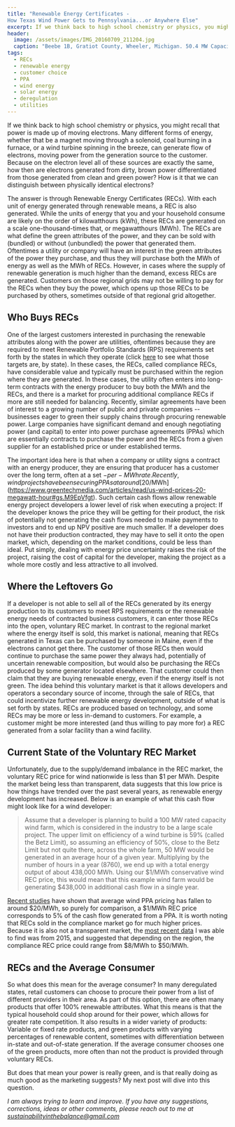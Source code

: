 ```yaml
---
title: "Renewable Energy Certificates - 
How Texas Wind Power Gets to Pennsylvania...or Anywhere Else"
excerpt: If we think back to high school chemistry or physics, you might recall that power is made up of moving electrons. Many different forms of energy, whether that be a magnet moving through a solenoid, coal burning in a furnace, or a wind turbine spinning in the breeze, can generate flow of electrons, moving power from the generation source to the customer. Because on the electron level all of these sources are exactly the same, how then are electrons generated from dirty, brown power differentiated from those generated from clean and green power?
header:
  image: /assets/images/IMG_20160709_211204.jpg
  caption: "Beebe 1B, Gratiot County, Wheeler, Michigan. 50.4 MW Capacity; 21 Turbines. Developed by Exelon. *A. Levy*"
tags: 
  - RECs
  - renewable energy
  - customer choice
  - PPA
  - wind energy
  - solar energy
  - deregulation
  - utilities
---
```


If we think back to high school chemistry or physics, you might recall that power is made up of moving electrons. Many different forms of energy, whether that be a magnet moving through a solenoid, coal burning in a furnace, or a wind turbine spinning in the breeze, can generate flow of electrons, moving power from the generation source to the customer. Because on the electron level all of these sources are exactly the same, how then are electrons generated from dirty, brown power differentiated from those generated from clean and green power? How is it that we can distinguish between physically identical electrons?

The answer is through Renewable Energy Certificates (RECs). With each unit of energy generated through renewable means, a REC is also generated. While the units of energy that you and your household consume are likely on the order of kilowatthours (kWh), these RECs are generated on a scale one-thousand-times that, or megawatthours (MWh). The RECs are what define the green attributes of the power, and they can be sold with (bundled) or without (unbundled) the power that generated them. Oftentimes a utility or company will have an interest in the green attributes of the power they purchase, and thus they will purchase both the MWh of energy as well as the MWh of RECs. However, in cases where the supply of renewable generation is much higher than the demand, excess RECs are generated. Customers on those regional grids may not be willing to pay for the RECs when they buy the power, which opens up those RECs to be purchased by others, sometimes outside of that regional grid altogether. 

## Who Buys RECs
One of the largest customers interested in purchasing the renewable attributes along with the power are utilities, oftentimes because they are required to meet Renewable Portfolio Standards (RPS) requirements set forth by the states in which they operate (click [here](http://www.ncsl.org/research/energy/renewable-portfolio-standards.aspx) to see what those targets are, by state). In these cases, the RECs, called compliance RECs, have considerable value and typically must be purchased within the region where they are generated. In these cases, the utility often enters into long-term contracts with the energy producer to buy both the MWh and the RECs, and there is a market for procuring additional compliance RECs if more are still needed for balancing. Recently, similar agreements have been of interest to a growing number of public and private companies -- businesses eager to green their supply chains through procuring renewable power. Large companies have significant demand and enough negotiating power (and capital) to enter into power purchase agreements (PPAs) which are essentially contracts to purchase the power and the RECs from a given supplier for an established price or under established terms. 

The important idea here is that when a company or utility signs a contract with an energy producer, they are ensuring that producer has a customer over the long term, often at a set $-per-MWh rate. Recently, wind projects have been securing PPAs at around [$20/MWh](https://www.greentechmedia.com/articles/read/us-wind-prices-20-megawatt-hour#gs.M9EpVfgt). Such certain cash flows allow renewable energy project developers a lower level of risk when executing a project: If the developer knows the price they will be getting for their product, the risk of potentially not generating the cash flows needed to make payments to investors and to end up NPV positive are much smaller. If a developer does not have their production contracted, they may have to sell it onto the open market, which, depending on the market conditions, could be less than ideal. Put simply, dealing with energy price uncertainty raises the risk of the project, raising the cost of capital for the developer, making the project as a whole more costly and less attractive to all involved. 

## Where the Leftovers Go
If a developer is not able to sell all of the RECs generated by its energy production to its customers to meet RPS requirements or the renewable energy needs of contracted business customers, it can enter those RECs into the open, voluntary REC market. In contrast to the regional market where the energy itself is sold, this market is national, meaning that RECs generated in Texas can be purchased by someone in Maine, even if the electrons cannot get there. The customer of those RECs then would continue to purchase the same power they always had, potentially of uncertain renewable composition, but would also be purchasing the RECs produced by some generator located elsewhere.  That customer could then claim that they are buying renewable energy, even if the energy itself is not green. The idea behind this voluntary market is that it allows developers and operators a secondary source of income, through the sale of RECs, that could incentivize further renewable energy development, outside of what is set forth by states. RECs are produced based on technology, and some RECs may be more or less in-demand to customers. For example, a customer might be more interested (and thus willing to pay more for) a REC generated from a solar facility than a wind facility.

## Current State of the Voluntary REC Market
Unfortunately, due to the supply/demand imbalance in the REC market, the voluntary REC price for wind nationwide is less than $1 per MWh. Despite the market being less than transparent, data suggests that this low price is how things have trended over the past several years, as renewable energy development has increased. Below is an example of what this cash flow might look like for a wind developer:

>Assume that a developer is planning to build a 100 MW rated capacity wind farm, which is considered in the industry to be a large scale project. The upper limit on efficiency of a wind turbine is 59% (called the Betz Limit), so assuming an efficiency of 50%, close to the Betz Limit but not quite there, across the whole farm, 50 MW would be generated in an average hour of a given year. Multiplying by the number of hours in a year (8760), we end up with a total energy output of about 438,000 MWh. Using our $1/MWh conservative wind REC price, this would mean that this example wind farm would be generating $438,000 in additional cash flow in a single year. 

[Recent studies](https://www.greentechmedia.com/articles/read/us-wind-prices-20-megawatt-hour#gs.M9EpVfgt) have shown that average wind PPA pricing has fallen to around $20/MWh, so purely for comparison, a $1/MWh REC price corresponds to 5% of the cash flow generated from a PPA. It is worth noting that RECs sold in the compliance market go for much higher prices. Because it is also not a transparent market, the [most recent data](https://www.nrel.gov/docs/fy16osti/65252.pdf) I was able to find was from 2015, and suggested that depending on the region, the compliance REC price could range from $8/MWh to $50/MWh.

## RECs and the Average Consumer
So what does this mean for the average consumer? In many deregulated states, retail customers can choose to procure their power from a list of different providers in their area. As part of this option, there are often many products that offer 100% renewable attributes. What this means is that the typical household could shop around for their power, which allows for greater rate competition. It also results in a wider variety of products: Variable or fixed rate products, and green products with varying percentages of renewable content, sometimes with differentiation between in-state and out-of-state generation. If the average consumer chooses one of the green products, more often than not the product is provided through voluntary RECs. 

But does that mean your power is really green, and is that really doing as much good as the marketing suggests? My next post will dive into this question.

*I am always trying to learn and improve. If you have any suggestions, corrections, ideas or other comments, please reach out to me at sustainabilityinthebalance@gmail.com*

